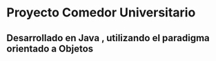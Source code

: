 # Proyecto Comedor Universitario

## Desarrollado en Java , utilizando el paradigma orientado a Objetos 
